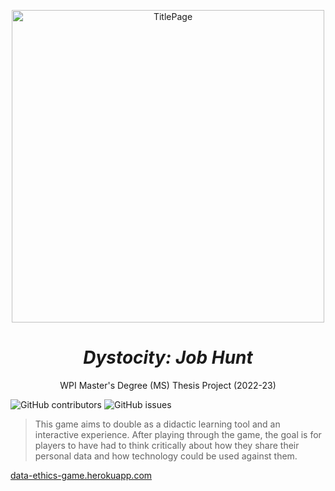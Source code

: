 <p align="center">
<img width="500" align="center" alt="TitlePage" src="https://user-images.githubusercontent.com/110933291/200730749-02c5ef60-cfff-426b-8fc1-35e4b0e4b3dc.png">
</p>

<h1 align="center"><em>Dystocity: Job Hunt</em></h1>
<p align="center">WPI Master's Degree (MS) Thesis Project (2022-23)</p>

![GitHub contributors](https://img.shields.io/github/contributors/timdrevitch/data-collection-ethics-game) ![GitHub issues](https://img.shields.io/github/issues-raw/timdrevitch/data-collection-ethics-game)

> This game aims to double as a didactic learning tool and an interactive experience.   After playing through the 
> game, the goal is for players to have had to think critically about how they share their personal data and how
> technology could be used against them.

[data-ethics-game.herokuapp.com](https://data-ethics-game.herokuapp.com/)

